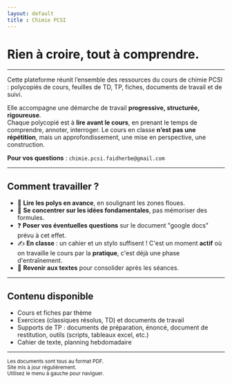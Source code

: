 ```yaml
---
layout: default
title : Chimie PCSI
---
```


# Rien à croire, tout à comprendre.

---

Cette plateforme réunit l’ensemble des ressources du cours de chimie PCSI : polycopiés de cours, feuilles de TD, TP, fiches, documents de travail et de suivi.

Elle accompagne une démarche de travail **progressive, structurée, rigoureuse**.  
Chaque polycopié est à **lire avant le cours**, en prenant le temps de comprendre, annoter, interroger. Le cours en classe **n’est pas une répétition**, mais un approfondissement, une mise en perspective, une construction.

**Pour vos questions** : `chimie.pcsi.faidherbe@gmail.com`

---

## Comment travailler ?

- 📘 **Lire les polys en avance**, en soulignant les zones floues.
- 🧠 **Se concentrer sur les idées fondamentales**, pas mémoriser des formules.
- ❓ **Poser vos éventuelles questions**  sur le document "google docs" prévu à cet effet.
- ✍️ **En classe** : un cahier et un stylo suffisent ! C'est un moment **actif** où on travaille le cours par la **pratique**, c'est déjà une phase d'entraînement.
- 🔁 **Revenir aux textes** pour consolider après les séances.

---

## Contenu disponible

- Cours et fiches par thème
- Exercices (classiques résolus, TD) et documents de travail
- Supports de TP : documents de préparation, énoncé, document de restitution, outils (scripts, tableaux excel, etc.)
- Cahier de texte, planning hebdomadaire

---

<small>Les documents sont tous au format PDF.  
Site mis à jour régulièrement.  
Utilisez le menu à gauche pour naviguer.</small>
